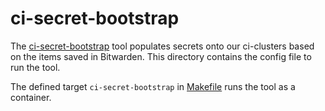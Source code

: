 # ci-secret-bootstrap

The [ci-secret-bootstrap](https://github.com/openshift/ci-tools/tree/master/cmd/ci-secret-bootstrap) tool
populates secrets onto our ci-clusters based on the items saved in Bitwarden.
This directory contains the config file to run the tool.

The defined target `ci-secret-bootstrap` in [Makefile](../../Makefile) runs the tool as a container.
